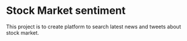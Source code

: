 # Stock Market sentiment
This project is to create platform to search latest news and tweets about stock market.